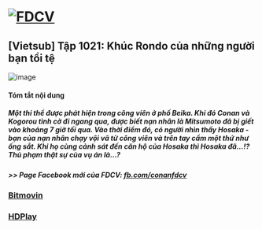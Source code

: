 # [![FDCV](https://user-images.githubusercontent.com/75318518/142803511-f5c20d56-47eb-4f2a-b63f-6b9b169c295b.png)](https://admin1509.github.io/fdcvteam.blogspot.com/)
## [Vietsub] Tập 1021: Khúc Rondo của những người bạn tồi tệ
![image](https://user-images.githubusercontent.com/75318518/143728300-0c24e5b0-af46-4766-a8d2-1a412c2ad945.jpg)

#### Tóm tắt nội dung
##### Một thi thể được phát hiện trong công viên ở phố Beika. Khi đó Conan và Kogorou tình cờ đi ngang qua, được biết nạn nhân là Mitsumoto đã bị giết vào khoảng 7 giờ tối qua. Vào thời điểm đó, có người nhìn thấy Hosaka - bạn của nạn nhân chạy vội vã từ công viên và trên tay cầm một thứ như ống sắt. Khi họ cùng cảnh sát đến căn hộ của Hosaka thì Hosaka đã...!? Thủ phạm thật sự của vụ án là...?
##### >> Page Facebook mới của FDCV: [fb.com/conanfdcv](https://fb.com/conanfdcv)
### [Bitmovin](https://bitmovin.com/demos/stream-test?format=hls&manifest=https://raw.githubusercontent.com/admin1509/admin1509/main/video-5b.gapo.vn/videos/results/40e100d0-dd70-4f3f-9b70-8b0703a3df5b/720p/file.m3u8)
### [HDPlay](https://hdplay.se/?HLSP2P=https://raw.githubusercontent.com/admin1509/admin1509/main/video-5b.gapo.vn/videos/results/40e100d0-dd70-4f3f-9b70-8b0703a3df5b/720p/file.m3u8)
